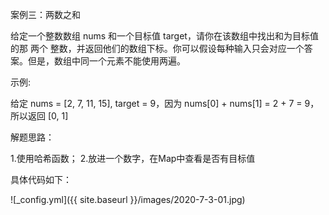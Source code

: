案例三：两数之和

给定一个整数数组 nums 和一个目标值 target，请你在该数组中找出和为目标值的那 两个 整数，并返回他们的数组下标。你可以假设每种输入只会对应一个答案。但是，数组中同一个元素不能使用两遍。

示例:

给定 nums = [2, 7, 11, 15], target = 9，因为 nums[0] + nums[1] = 2 + 7 = 9，所以返回 [0, 1]

解题思路：

1.使用哈希函数；
2.放进一个数字，在Map中查看是否有目标值


具体代码如下：

![_config.yml]({{ site.baseurl }}/images/2020-7-3-01.jpg)
